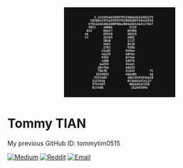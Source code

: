 <div align="center">
    <img src="./assets/pi.png" alt="pi", width="250">
</div>

# Tommy TIAN

My previous GitHub ID: tommytim0515

<!-- [![Github](https://img.shields.io/github/followers/txaty?label=Follow&color=00A8CC)](https://github.com/txaty) -->
[![Medium](https://img.shields.io/badge/Medium%20Blog-txaty-0C7B93)](https://medium.com/@txaty)
[![Reddit](https://img.shields.io/badge/Reddit-TommyTim0515-27496D)](https://www.reddit.com/user/TommyTim0515)
[![Email](https://img.shields.io/badge/Email-txaty@proton.me-142850)](mailto:txaty@proton.me)
[](https://komarev.com/ghpvc/?username=txaty&color=blue)
 
